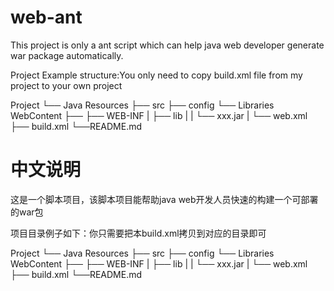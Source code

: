 # web-ant

This project is only a ant script which can help java web developer
generate war package automatically. 

Project Example structure:You only need to copy build.xml file from my project to your own project 

 Project
 └── Java Resources
	 ├── src
	 ├── config
	 └── Libraries
     WebContent
     ├── <web-file-folders>
     ├── WEB-INF
     |   ├── lib
     |   |   └── xxx.jar
     |   └── web.xml
     ├── build.xml
     └──README.md
     
     
# 中文说明
这是一个脚本项目，该脚本项目能帮助java web开发人员快速的构建一个可部署的war包

项目目录例子如下：你只需要把本build.xml拷贝到对应的目录即可

 Project
 └── Java Resources
	 ├── src
	 ├── config
	 └── Libraries
     WebContent
     ├── <web-file-folders>
     ├── WEB-INF
     |   ├── lib
     |   |   └── xxx.jar
     |   └── web.xml
     ├── build.xml
     └──README.md